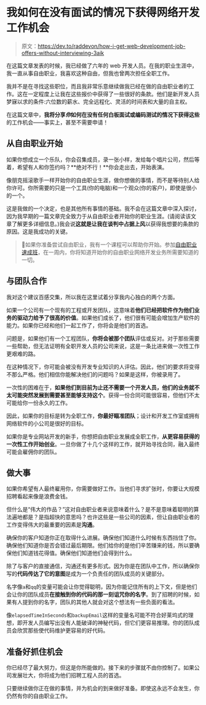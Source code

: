 # 我如何在没有面试的情况下获得网络开发工作机会

> 原文：<https://dev.to/raddevon/how-i-get-web-development-job-offers-without-interviewing-3aik>

在这篇文章发表的时候，我已经做了六年的 web 开发人员。在我的职业生涯中，我一直从事自由职业，我喜欢这种自由，但我也曾两次担任全职工作。

我并不是在寻找这些职位，而且我非常乐意继续做我已经在做的自由职业者的工作。这在一定程度上让我在这些报价中获得了一些很好的条款。他们是新开发人员梦寐以求的条件:六位数的薪水、完全远程化、灵活的时间表和大量的自主权。

在这篇文章中，**我将分享*你*如何在没有任何白板面试或编码测试的情况下获得这些**的工作机会——事实上，甚至不需要申请！

## 从自由职业开始

如果你想成立一个乐队，你会召集成员，录一张小样，发给每个唱片公司，然后等着，希望有人和你签约吗？**绝对不行！**你会走出去，开始表演。

像朋克摇滚歌手一样开始你的自由职业生涯，做你想做的事情，而不是等待别人给你许可。你所需要的只是一个工具(你的电脑)和一个观众(你的客户)，即使是很小的一个。

这是我做的一个决定，也是其他所有事情的基础。我不会在这篇文章中深入探讨，因为我早期的一篇文章完全致力于从自由职业者开始你的职业生涯。(请阅读该文章了解更多详细信息。)我会说**这就是让我在谈判中占据上风**以获得我想要的条款的原因。这是我成功的关键。

> 👋如果你准备尝试自由职业，我有一个课程可以帮助你开始。参加[自由职业速成班](https://raddevon.com/enroll-in-the-freelancing-crash-course/)，在一周内，你将知道开始你的自由职业网络开发业务所需要知道的一切。

## 与团队合作

我对这个建议百感交集，所以我在这里试着分享我内心独白的两个方面。

如果一个公司有一个现有的工程或开发团队，这意味着**他们已经把软件作为他们业务的驱动力给予了很高的价值**。如果他们成长了，他们很有可能会增加生产软件的能力。如果你已经和他们一起工作了，你将会是他们的首选。

问题是，如果他们有一个工程团队，**你将会被那个团队**评估或反对。对于那些需要一些帮助，但无法证明有全职开发人员的公司来说，这是一条比进来做一次性工作更艰难的路。

在这种情况下，你可能会被没有开发专业知识的人评估。因此，他们的要求将变得不那么严格。他们相信你能解决他们的问题吗？如果是这样，你被录用了。

一次性的困难在于，**如果他们到目前为止还不需要一个开发人员，他们的业务就不太可能突然发展到需要甚至能够支持这个**。获得一份合同可能很容易，但他们不太可能给你一份永久的工作。

因此，如果你的目标是转为全职工作，**你最好瞄准团队**；设计和开发工作室或拥有网络软件的小公司是很好的目标。

如果你是专业网站开发的新手，你想把自由职业发展成全职工作，**从更容易获得的一次性工作开始创业**。一旦你做了十几个这样的工作，就开始寻找合同，融入最终可能会雇佣你的团队。

## 做大事

如果你希望有人最终雇用你，你需要做好工作。当他们寻求扩张时，你要让大规模招聘看起来像是浪费金钱。

但什么是“伟大的作品？”这对自由职业者来说意味着什么？是不是意味着聪明的算法遍地都是？是指超快的意思吗？也许这些是一些公司的因素，但让自由职业者的工作变得伟大的最重要的因素是**沟通**。

确保你的客户知道你正在取得什么进展。确保他们知道什么时候有东西挡住了你。确保他们知道你是否会错过最后期限。他们给你的是他们辛苦赚来的钱，所以要确保他们知道钱花得值。确保他们知道他们会得到什么。

除了与客户的直接通信，沟通还有更多形式。因为你是在团队中工作，所以确保你写的**代码传达了它的意图**是成为一个负责任的团队成员的关键部分。

名字像`a`和`qq`的变量可能会让你觉得聪明，因为你能记住所有的上下文，但是他们会让你的团队成员**在接触到你的代码的那一刻诅咒你的名字**。到了招聘的时候，如果有人提到你的名字，团队的其他人就会对这个想法有一些负面的看法。

像`elapsedTimeInSeconds`和`backupEmail`这样的变量名可能不符合好莱坞式的理想，即开发人员编写出没有人能破译的神秘代码，但它们更容易推理。你的团队成员会欣赏那些使代码维护更容易的好代码。

## 准备好抓住机会

你已经尽了最大努力，但这是你所能做的。接下来的步骤就不由你控制了。如果公司发展壮大，你将成为他们招聘工程人员的首选。

只要继续做你正在做的事情，并为机会的到来做好准备。即使这永远不会发生，你仍然有你的自由职业工作。